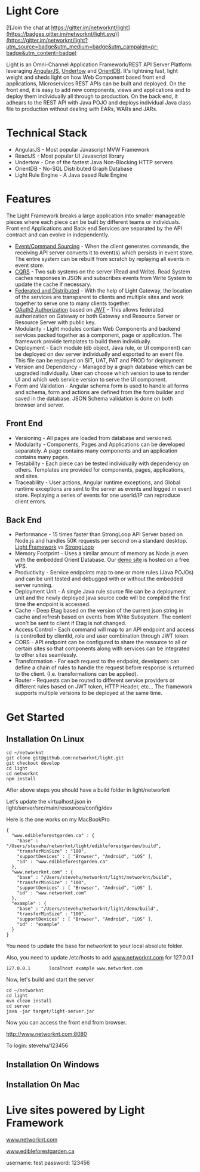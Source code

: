 Light Core
=====

[![Join the chat at https://gitter.im/networknt/light](https://badges.gitter.im/networknt/light.svg)](https://gitter.im/networknt/light?utm_source=badge&utm_medium=badge&utm_campaign=pr-badge&utm_content=badge)

Light is an Omni-Channel Application Framework/REST API Server Platform leveraging [AngularJS](https://angularjs.org/), [Undertow](http://undertow.io/) 
and [OrientDB](http://www.orientechnologies.com/orientdb/). It's lightning fast, light weight and sheds light on how Web Component based front end applications, 
Microservices REST APIs can be built and deployed. On the front end, it is easy to add new components, views and applications and to deploy them individually all through to production. 
On the back end, it adhears to the REST API with Java POJO and deploys individual Java class file to production without dealing with EARs, WARs and JARs.


# Technical Stack

* AngularJS - Most popular Javascript MVW Framework
* ReactJS - Most popular UI Javascript library
* Undertow - One of the fastest Java Non-Blocking HTTP servers
* OrientDB - No-SQL Distributed Graph Database
* Light Rule Engine - A Java based Rule Engine

# Features
The Light Framework breaks a large application into smaller manageable pieces where each piece can be built by different teams or individuals. Front end Applications and Back end Services are separated by the API contract and can evolve in independently.

* [Event/Command Sourcing](http://martinfowler.com/eaaDev/EventSourcing.html) - When the client generates commands, the receiving API server converts it to event(s) which persists in event store. 
The entire system can be rebuilt from scratch by replaying all events in event store.
* [CQRS](http://martinfowler.com/bliki/CQRS.html) - Two sub systems on the server (Read and Write). Read System caches responses in JSON and subscribes events 
from Write System to update the cache if necessary.
* [Federated and Distributed](https://corporateblog.progress.com/2008/02/distributed-vs.html) - With the help of Light Gateway, the location of the services are
transparent to clients and multiple sites and work together to serve one to many clients together.
* [OAuth2 Authorization](http://oauth.net/2/) based on [JWT](https://tools.ietf.org/html/draft-ietf-oauth-json-web-token-32) - This allows federated authorization on Gateway 
or both Gateway and Resource Server or Resource Server with public key.
* Modularity - Light modules contain Web Components and backend services packed together as a component, page or application. The framework provide templates to build them individually.
* Deployment - Each module (db object, Java rule, or UI component) can be deployed on dev server individually and exported to an event file. This file can be replayed on SIT, UAT, PAT and PROD for deployment
* Version and Dependency - Managed by a graph database which can be upgraded individually. User can choose which version to use to render UI and which web service version to serve the UI component.
* Form and Validation - Angular schema form is used to handle all forms and schema, form and actions are defined from the form builder and saved in the database. JSON Schema validation is done on both browser and server.

## Front End
* Versioning - All pages are loaded from database and versioned.
* Modularity - Components, Pages and Applications can be developed separately. A page contains many components and an application contains many pages. 
* Testability - Each piece can be tested individually with dependency on others. Templates are provided for components, pages, applications, and sites.
* Traceability - User actions, Angular runtime exceptions, and Global runtime exceptions are sent to the server as events and logged in event store. Replaying a series of events for one userId/IP can reproduce client errors.

## Back End
* Performance - 15 times faster than StrongLoop API Server based on Node.js and handles 50K requests per second on a standard desktop.
[Light Framework](https://www.youtube.com/watch?v=qpqdUWZCfH4) vs [StrongLoop](https://www.youtube.com/watch?v=fvkJTMSvTwA)
* Memory Footprint - Uses a similar amount of memory as Node.js even with the embedded Orient Database. Our [demo site](http://demo.networknt.com) is hosted on a free VPS.
* Productivity - Service endpoints map to one or more rules (Java POJOs) and can be unit tested and debugged with or without the embedded server running.
* Deployment Unit - A single Java rule source file can be a deployment unit and the newly deployed java source code will be compiled the first time the endpoint is accessed.
* Cache - Deep Etag based on the version of the current json string in cache and refresh based on events from Write Subsystem. The content won't be sent to client if Etag is not changed.
* Access Control - Each command will map to an API endpoint and access is controlled by clientId, role and user combination through JWT token.
* CORS - API endpoint can be configured to share the resource to all or certain sites so that components along with services can be integrated to other sites seamlessly.
* Transformation - For each request to the endpoint, developers can define a chain of rules to handle the request before response is returned to the client. (I.e. transformations can be applied).
* Router - Requests can be routed to different service providers or different rules based on JWT token, HTTP Header, etc... The framework supports multiple versions to be deployed at the same time.


# Get Started

## Installation On Linux


```
cd ~/networknt
git clone git@github.com:networknt/light.git
git checkout develop
cd light
cd networknt
npm install
```

After above steps you should have a build folder in light/networknt

Let's update the virtualhost.json in light/server/src/main/resources/config/dev

Here is the one works on my MacBookPro

```
{
  "www.edibleforestgarden.ca" : {
    "base" : "/Users/stevehu/networknt/light/edibleforestgarden/build",
    "transferMinSize" : "100",
    "supportDevices" : [ "Browser", "Android", "iOS" ],
    "id" : "www.edibleforestgarden.ca"
  },
  "www.networknt.com" : {
    "base" : "/Users/stevehu/networknt/light/networknt/build",
    "transferMinSize" : "100",
    "supportDevices" : [ "Browser", "Android", "iOS" ],
    "id" : "www.networknt.com"
  },
  "example" : {
    "base" : "/Users/stevehu/networknt/light/demo/build",
    "transferMinSize" : "100",
    "supportDevices" : [ "Browser", "Android", "iOS" ],
    "id" : "example"
  }
}
```

You need to update the base for networknt to your local absolute folder.

Also, you need to update /etc/hosts to add www.networknt.com for 127.0.0.1

```
127.0.0.1       localhost example www.networknt.com
```

Now, let's build and start the server

```
cd ~/networknt
cd light
mvn clean install
cd server
java -jar target/light-server.jar
```	

Now you can access the front end from browser.

http://www.networknt.com:8080

To login: stevehu/123456

## Installation On Windows

## Installation On Mac

##
# Live sites powered by Light Framework
www.networknt.com

www.edibleforestgarden.ca

username: test
password: 123456

